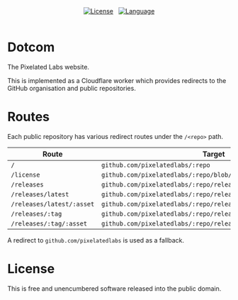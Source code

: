 <div align=center>
	<a href=https://github.com/pixelatedlabs/headcheck/blob/master/license.txt>
		<img alt=License src=https://img.shields.io/github/license/pixelatedlabs/headcheck?style=for-the-badge></a>
	&nbsp;
	<a href=https://ziglang.org>
		<img alt=Language src=https://img.shields.io/github/languages/top/pixelatedlabs/headcheck?style=for-the-badge></a>
</div>
<br>

# Dotcom

The Pixelated Labs website.

This is implemented as a Cloudflare worker which provides redirects to the GitHub organisation and
public repositories.

# Routes

Each public repository has various redirect routes under the `/<repo>` path.

| Route                     | Target                                                           |
|---------------------------|------------------------------------------------------------------|
| `/`                       | `github.com/pixelatedlabs/:repo`                                 |
| `/license`                | `github.com/pixelatedlabs/:repo/blob/master/license.txt`         |
| `/releases`               | `github.com/pixelatedlabs/:repo/releases`                        |
| `/releases/latest`        | `github.com/pixelatedlabs/:repo/releases/latest`                 |
| `/releases/latest/:asset` | `github.com/pixelatedlabs/:repo/releases/latest/download/:asset` |
| `/releases/:tag`          | `github.com/pixelatedlabs/:repo/releases/:tag`                   |
| `/releases/:tag/:asset`   | `github.com/pixelatedlabs/:repo/releases/download/:tag/:asset`   |

A redirect to `github.com/pixelatedlabs` is used as a fallback.

# License

This is free and unencumbered software released into the public domain.
